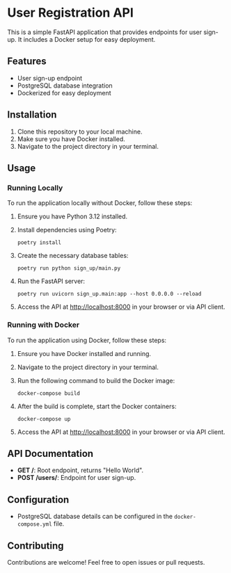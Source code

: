 # User Registration API

This is a simple FastAPI application that provides endpoints for user sign-up. It includes a Docker setup for easy deployment.

## Features

- User sign-up endpoint
- PostgreSQL database integration
- Dockerized for easy deployment

## Installation

1. Clone this repository to your local machine.
2. Make sure you have Docker installed.
3. Navigate to the project directory in your terminal.

## Usage

### Running Locally

To run the application locally without Docker, follow these steps:

1. Ensure you have Python 3.12 installed.
2. Install dependencies using Poetry:

    ```
    poetry install
    ```

3. Create the necessary database tables:

    ```
    poetry run python sign_up/main.py
    ```

4. Run the FastAPI server:

    ```
    poetry run uvicorn sign_up.main:app --host 0.0.0.0 --reload
    ```

5. Access the API at [http://localhost:8000](http://localhost:8000) in your browser or via API client.

### Running with Docker

To run the application using Docker, follow these steps:

1. Ensure you have Docker installed and running.
2. Navigate to the project directory in your terminal.
3. Run the following command to build the Docker image:

    ```
    docker-compose build
    ```

4. After the build is complete, start the Docker containers:

    ```
    docker-compose up
    ```

5. Access the API at [http://localhost:8000](http://localhost:8000) in your browser or via API client.

## API Documentation

- **GET /**: Root endpoint, returns "Hello World".
- **POST /users/**: Endpoint for user sign-up.

## Configuration

- PostgreSQL database details can be configured in the `docker-compose.yml` file.

## Contributing

Contributions are welcome! Feel free to open issues or pull requests.

